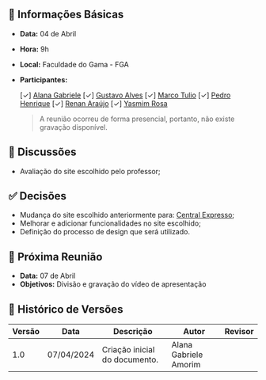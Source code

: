 ## 📌 Informações Básicas

- **Data:** 04 de Abril
- **Hora:** 9h
- **Local:** Faculdade do Gama - FGA
- **Participantes:**

  [✓] [Alana Gabriele](https://github.com/alanagabriele)
  [✓] [Gustavo Alves](https://github.com/gustaallves)
  [✓] [Marco Tulio](https://github.com/MarcoTulioSoares)
  [✓] [Pedro Henrique](https://github.com/PedroHenrique061)
  [✓] [Renan Araújo](https://github.com/renantfm4)
  [✓] [Yasmim Rosa](https://github.com/yaskisoba)

  > A reunião ocorreu de forma presencial, portanto, não existe gravação disponível.

## 💬 Discussões

- Avaliação do site escolhido pelo professor;

## ✅ Decisões

- Mudança do site escolhido anteriormente para: [Central Expresso](https://www.centralexpresso.com/index.html);
- Melhorar e adicionar funcionalidades no site escolhido;
- Definição do processo de design que será utilizado.

## 📅 Próxima Reunião

- **Data:** 07 de Abril
- **Objetivos:** Divisão e gravação do vídeo de apresentação

## 📜 Histórico de Versões

| Versão | Data       | Descrição                     | Autor                 | Revisor |
| ------ | ---------- | ----------------------------- | --------------------- | ------- |
| 1.0    | 07/04/2024 | Criação inicial do documento. | Alana Gabriele Amorim |

